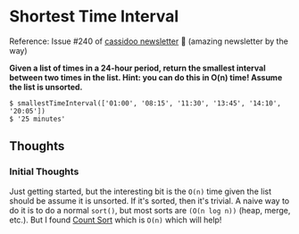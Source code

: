 # Shortest Time Interval

Reference: Issue #240 of [cassidoo newsletter](https://buttondown.email/cassidoo/archive/the-best-time-to-make-friends-is-before-you-need/) 🎉 (amazing newsletter by the way)

**Given a list of times in a 24-hour period, return the smallest interval between two times in the list. Hint: you can do this in O(n) time! Assume the list is unsorted.**

```console
$ smallestTimeInterval(['01:00', '08:15', '11:30', '13:45', '14:10', '20:05'])
$ '25 minutes'
```

## Thoughts

### Initial Thoughts

Just getting started, but the interesting bit is the `O(n)` time given the list should be assume it is unsorted. If it's sorted, then it's trivial. A naive way to do it is to do a normal `sort()`, but most sorts are `(O(n log n))` (heap, merge, etc.). But I found [Count Sort](https://iq.opengenus.org/time-and-space-complexity-of-counting-sort/) which is `O(n)` which will help!
